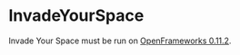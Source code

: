 # InvadeYourSpace
Invade Your Space must be run on [OpenFrameworks 0.11.2](https://openframeworks.cc/download/).
